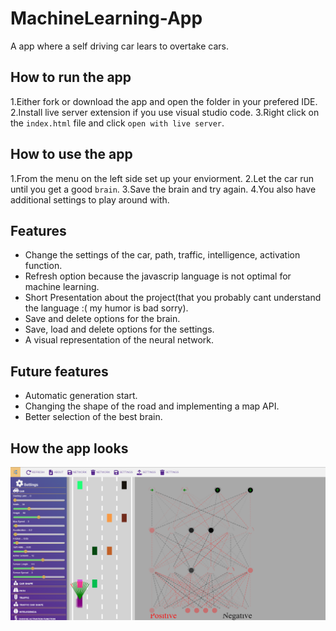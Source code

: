 # MachineLearning-App
 A app where a self driving car lears to overtake cars.
 
 ## How to run the app
 1.Either fork or download the app and open the folder in your prefered IDE.
 2.Install live server extension if you use visual studio code.
 3.Right click on the `index.html` file and click `open with live server`.
 
 ## How to use the app
 1.From the menu on the left side set up your enviorment.
 2.Let the car run until you get a good `brain`.
 3.Save the brain and try again.
 4.You also have additional settings to play around with.
 
 ## Features
- Change the settings of the car, path, traffic, intelligence, activation function.
- Refresh option because the javascrip language is not optimal for machine learning.
- Short Presentation about the project(that you probably cant understand the language :( my humor is bad sorry).
- Save and delete options for the brain.
- Save, load and delete options for the settings.
- A visual representation of the neural network.

## Future features
- Automatic generation start.
- Changing the shape of the road and implementing a map API.
- Better selection of the best brain.

## How the app looks
![alt text](https://github.com/PinkFlamingoz/MachineLearning-App/blob/main/mla.png)
